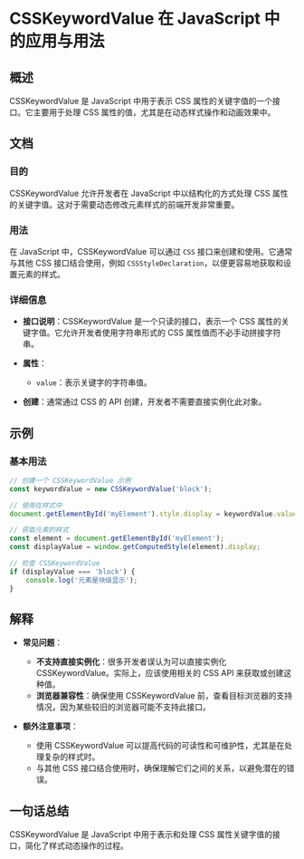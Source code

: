 <!--
Meta Description: # CSSKeywordValue 在 JavaScript 中的应用与用法 ## 概述 CSSKeywordValue 是 JavaScript 中用于表示 CSS 属性的关键字值的一个接口。它主要用于处理 CSS 属性的值，尤其是在动态样式操作和动画效果中。 ## 文档 ### 目的 CSSKe...
Meta Keywords: csskeywordvalue, css, javascript, const, 属性的关键字值
-->

# CSSKeywordValue 在 JavaScript 中的应用与用法

## 概述
CSSKeywordValue 是 JavaScript 中用于表示 CSS 属性的关键字值的一个接口。它主要用于处理 CSS 属性的值，尤其是在动态样式操作和动画效果中。

## 文档
### 目的
CSSKeywordValue 允许开发者在 JavaScript 中以结构化的方式处理 CSS 属性的关键字值。这对于需要动态修改元素样式的前端开发非常重要。

### 用法
在 JavaScript 中，CSSKeywordValue 可以通过 `CSS` 接口来创建和使用。它通常与其他 CSS 接口结合使用，例如 `CSSStyleDeclaration`，以便更容易地获取和设置元素的样式。

### 详细信息
- **接口说明**：CSSKeywordValue 是一个只读的接口，表示一个 CSS 属性的关键字值。它允许开发者使用字符串形式的 CSS 属性值而不必手动拼接字符串。
- **属性**：
  - `value`：表示关键字的字符串值。
  
- **创建**：通常通过 CSS 的 API 创建，开发者不需要直接实例化此对象。

## 示例
### 基本用法
```javascript
// 创建一个 CSSKeywordValue 示例
const keywordValue = new CSSKeywordValue('block');

// 使用在样式中
document.getElementById('myElement').style.display = keywordValue.value;
```

```javascript
// 获取元素的样式
const element = document.getElementById('myElement');
const displayValue = window.getComputedStyle(element).display;

// 检查 CSSKeywordValue
if (displayValue === 'block') {
    console.log('元素是块级显示');
}
```

## 解释
- **常见问题**：
  - **不支持直接实例化**：很多开发者误认为可以直接实例化 CSSKeywordValue。实际上，应该使用相关的 CSS API 来获取或创建这种值。
  - **浏览器兼容性**：确保使用 CSSKeywordValue 前，查看目标浏览器的支持情况，因为某些较旧的浏览器可能不支持此接口。

- **额外注意事项**：
  - 使用 CSSKeywordValue 可以提高代码的可读性和可维护性，尤其是在处理复杂的样式时。
  - 与其他 CSS 接口结合使用时，确保理解它们之间的关系，以避免潜在的错误。

## 一句话总结
CSSKeywordValue 是 JavaScript 中用于表示和处理 CSS 属性关键字值的接口，简化了样式动态操作的过程。